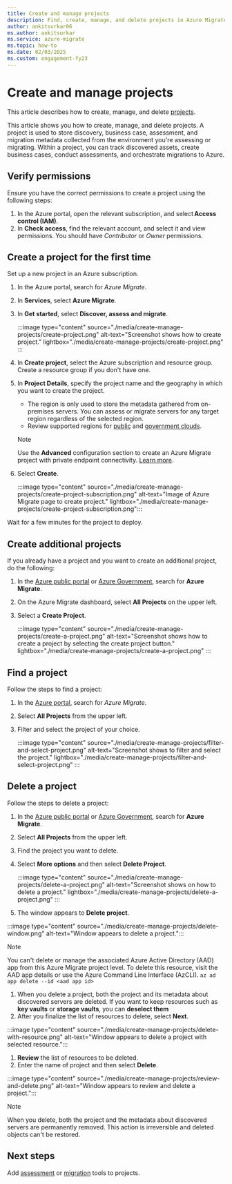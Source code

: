 ```yaml
---
title: Create and manage projects
description: Find, create, manage, and delete projects in Azure Migrate.
author: ankitsurkar06
ms.author: ankitsurkar
ms.service: azure-migrate
ms.topic: how-to
ms.date: 02/03/2025
ms.custom: engagement-fy23
---
```


# Create and manage projects

This article describes how to create, manage, and delete [projects](migrate-services-overview.md). 

This article shows you how to create, manage, and delete projects. A project is used to store discovery, business case, assessment, and migration metadata collected from the environment you're assessing or migrating. Within a project, you can track discovered assets, create business cases, conduct assessments, and orchestrate migrations to Azure.

## Verify permissions

Ensure you have the correct permissions to create a project using the following steps:

1. In the Azure portal, open the relevant subscription, and select **Access control (IAM)**.
2. In **Check access**, find the relevant account, and select it and view permissions. You should have *Contributor* or *Owner* permissions. 

## Create a project for the first time

Set up a new project in an Azure subscription.

1. In the Azure portal, search for *Azure Migrate*.
2. In **Services**, select **Azure Migrate**.
3. In **Get started**, select **Discover, assess and migrate**.

    :::image type="content" source="./media/create-manage-projects/create-project.png" alt-text="Screenshot shows how to create project." lightbox="./media/create-manage-projects/create-project.png" :::

4. In **Create project**, select the Azure subscription and resource group. Create a resource group if you don't have one.
5. In **Project Details**, specify the project name and the geography in which you want to create the project.
    - The region is only used to store the metadata gathered from on-premises servers. You can assess or migrate servers for any target region regardless of the selected region.
    - Review supported regions for [public](supported-geographies.md#public-cloud) and [government clouds](supported-geographies.md#azure-government). 

    > [!Note]
    > Use the **Advanced** configuration section to create an Azure Migrate project with private endpoint connectivity. [Learn more](discover-and-assess-using-private-endpoints.md#create-a-project-with-private-endpoint-connectivity). 

7. Select **Create**.

    :::image type="content" source="./media/create-manage-projects/create-project-subscription.png" alt-text="Image of Azure Migrate page to create project." lightbox="./media/create-manage-projects/create-project-subscription.png":::

Wait for a few minutes for the project to deploy.

## Create additional projects

If you already have a project and you want to create an additional project, do the following:  

1. In the [Azure public portal](https://portal.azure.com) or [Azure Government](https://portal.azure.us), search for **Azure Migrate**.
1. On the Azure Migrate dashboard, select **All Projects** on the upper left.
1. Select a **Create Project**. 

   :::image type="content" source="./media/create-manage-projects/create-a-project.png" alt-text="Screenshot shows how to create a project by selecting the create project button." lightbox="./media/create-manage-projects/create-a-project.png" :::

## Find a project

Follow the steps to find a project:

1. In the [Azure portal](https://portal.azure.com), search for *Azure Migrate*. 
1. Select **All Projects** from the upper left.
1. Filter and select the project of your choice.

    :::image type="content" source="./media/create-manage-projects/filter-and-select-project.png" alt-text="Screenshot shows to filter and select the project." lightbox="./media/create-manage-projects/filter-and-select-project.png" :::

## Delete a project

Follow the steps to delete a project:

1. In the [Azure public portal](https://portal.azure.com) or [Azure Government](https://portal.azure.us), search for **Azure Migrate**. 
1. Select **All Projects** from the upper left.
1. Find the project you want to delete.
1. Select **More options** and then select **Delete Project**.

    :::image type="content" source="./media/create-manage-projects/delete-a-project.png" alt-text="Screenshot shows on how to delete a project." lightbox="./media/create-manage-projects/delete-a-project.png" :::

1. The window appears to **Delete project**.

  :::image type="content" source="./media/create-manage-projects/delete-window.png" alt-text="Window appears to delete a project.":::

> [!Note]
> You can't delete or manage the associated Azure Active Directory (AAD) app from this Azure Migrate project level. To delete this resource, visit the AAD app details or use the Azure Command Line Interface (AzCLI). `az ad app delete --id <aad app id>`

1. When you delete a project, both the project and its metadata about discovered servers are deleted. If you want to keep resources such as **key vaults** or **storage vaults**, you can **deselect them** 
1. After you finalize the list of resources to delete, select **Next**.

:::image type="content" source="./media/create-manage-projects/delete-with-resource.png" alt-text="Window appears to delete a project with selected resource.":::

1. **Review** the list of resources to be deleted.
1. Enter the name of project and then select **Delete**.

:::image type="content" source="./media/create-manage-projects/review-and-delete.png" alt-text="Window appears to review and delete a project.":::

> [!Note]
> When you delete, both the project and the metadata about discovered servers are permanently removed. This action is irreversible and deleted objects can't be restored.

## Next steps

Add [assessment](how-to-assess.md) or [migration](how-to-migrate.md) tools to projects.
